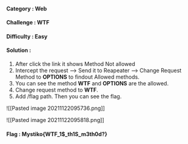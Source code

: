 #### Category : Web
#### Challenge : WTF
#### Difficulty : Easy
#### Solution :
1. After click the link it shows Method Not allowed
2. Intercept the request --> Send it to Reapeater --> Change Request Method to **OPTIONS** to findout Allowed methods.
3. You can see the method **WTF** and **OPTIONS** are the allowed.
4. Change request method to **WTF**.
5. Add /flag path. Then you can see the flag.

![[Pasted image 20211122095736.png]]

![[Pasted image 20211122095818.png]]

#### Flag : Mystiko{WTF_1$_th1S_m3th0d?}
